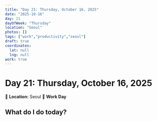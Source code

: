 ```yaml
---
title: "Day 21: Thursday, October 16, 2025"
date: "2025-10-16"
day: 21
dayOfWeek: "Thursday"
location: "Seoul"
photos: []
tags: ["work","productivity","seoul"]
draft: true
coordinates:
  lat: null
  lng: null
work: true
---
```

# Day 21: Thursday, October 16, 2025

📍 **Location:** Seoul
💼 **Work Day**

## What do I do today?


